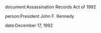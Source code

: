 document:Assassination Records Act of 1992

person:President John F. Kennedy

date:December 17, 1992

